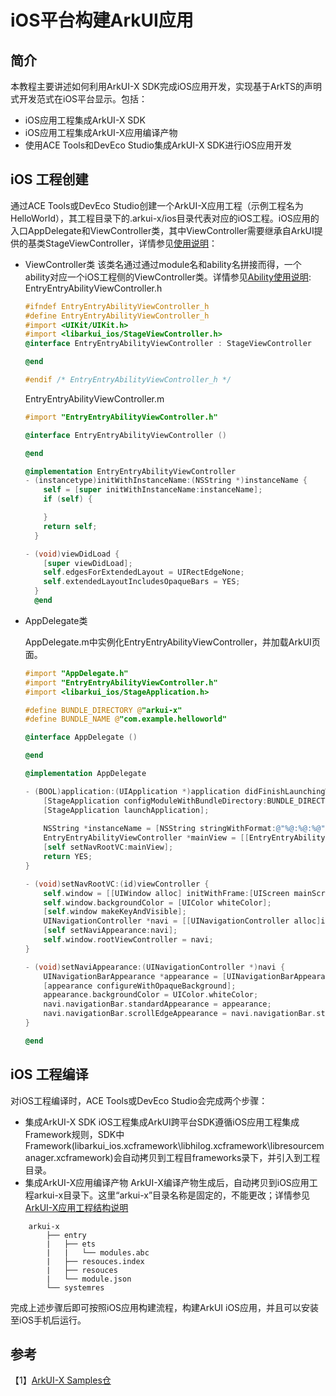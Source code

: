 # iOS平台构建ArkUI应用

## 简介

本教程主要讲述如何利用ArkUI-X SDK完成iOS应用开发，实现基于ArkTS的声明式开发范式在iOS平台显示。包括：

* iOS应用工程集成ArkUI-X SDK
* iOS应用工程集成ArkUI-X应用编译产物
* 使用ACE Tools和DevEco Studio集成ArkUI-X SDK进行iOS应用开发

## iOS 工程创建
通过ACE Tools或DevEco Studio创建一个ArkUI-X应用工程（示例工程名为HelloWorld），其工程目录下的.arkui-x/ios目录代表对应的iOS工程。iOS应用的入口AppDelegate和ViewController类，其中ViewController需要继承自ArkUI提供的基类StageViewController，详情参见[使用说明](https://gitee.com/arkui-x/docs/tree/master/zh-cn/application-dev/reference/arkui-for-ios)：
* ViewController类
  该类名通过通过module名和ability名拼接而得，一个ability对应一个iOS工程侧的ViewController类。详情参见[Ability使用说明](../quick-start/start-with-ability-on-ios.md):
  EntryEntryAbilityViewController.h 
  
    ``` objective-c
    #ifndef EntryEntryAbilityViewController_h
    #define EntryEntryAbilityViewController_h
    #import <UIKit/UIKit.h>
    #import <libarkui_ios/StageViewController.h>
    @interface EntryEntryAbilityViewController : StageViewController
  
    @end
    
    #endif /* EntryEntryAbilityViewController_h */
    ```

  EntryEntryAbilityViewController.m
    ``` objective-c
    #import "EntryEntryAbilityViewController.h"
  
    @interface EntryEntryAbilityViewController ()
  
    @end
  
    @implementation EntryEntryAbilityViewController
    - (instancetype)initWithInstanceName:(NSString *)instanceName {
        self = [super initWithInstanceName:instanceName];
        if (self) {
    
        }
        return self;
      }
    
    - (void)viewDidLoad {
        [super viewDidLoad];
        self.edgesForExtendedLayout = UIRectEdgeNone;
        self.extendedLayoutIncludesOpaqueBars = YES;
      }
      @end
  
    ```
* AppDelegate类

    AppDelegate.m中实例化EntryEntryAbilityViewController，并加载ArkUI页面。

    ```objective-c
    #import "AppDelegate.h"
    #import "EntryEntryAbilityViewController.h"
    #import <libarkui_ios/StageApplication.h>
    
    #define BUNDLE_DIRECTORY @"arkui-x"
    #define BUNDLE_NAME @"com.example.helloworld"
    
    @interface AppDelegate ()
    
    @end
    
    @implementation AppDelegate
    
    - (BOOL)application:(UIApplication *)application didFinishLaunchingWithOptions:(NSDictionary *)launchOptions {
        [StageApplication configModuleWithBundleDirectory:BUNDLE_DIRECTORY];
        [StageApplication launchApplication];
        
        NSString *instanceName = [NSString stringWithFormat:@"%@:%@:%@",BUNDLE_NAME, @"entry", @"EntryAbility"];
        EntryEntryAbilityViewController *mainView = [[EntryEntryAbilityViewController alloc] initWithInstanceName:instanceName];//instanceName为ArkUI-X应用编译产物在应用工程中存放的目录
        [self setNavRootVC:mainView];
        return YES;
    }
    
    - (void)setNavRootVC:(id)viewController {
        self.window = [[UIWindow alloc] initWithFrame:[UIScreen mainScreen].bounds];
        self.window.backgroundColor = [UIColor whiteColor];
        [self.window makeKeyAndVisible];
        UINavigationController *navi = [[UINavigationController alloc]initWithRootViewController:viewController];
        [self setNaviAppearance:navi];
        self.window.rootViewController = navi;
    }
    
    - (void)setNaviAppearance:(UINavigationController *)navi {
        UINavigationBarAppearance *appearance = [UINavigationBarAppearance new];
        [appearance configureWithOpaqueBackground];
        appearance.backgroundColor = UIColor.whiteColor;
        navi.navigationBar.standardAppearance = appearance;
        navi.navigationBar.scrollEdgeAppearance = navi.navigationBar.standardAppearance;
    }
    
    @end
    ```
    

## iOS 工程编译

对iOS工程编译时，ACE Tools或DevEco Studio会完成两个步骤：
* 集成ArkUI-X SDK
iOS工程集成ArkUI跨平台SDK遵循iOS应用工程集成Framework规则，SDK中Framework(libarkui_ios.xcframework\libhilog.xcframework\libresourcemanager.xcframework)会自动拷贝到工程目frameworks录下，并引入到工程目录。
* 集成ArkUI-X应用编译产物
ArkUI-X编译产物生成后，自动拷贝到iOS应用工程arkui-x目录下。这里“arkui-x”目录名称是固定的，不能更改；详情参见[ArkUI-X应用工程结构说明](../quick-start/package-structure-guide.md)

```
    arkui-x
        ├── entry
        |   ├── ets
        |   |   └── modules.abc
        |   ├── resouces.index
        |   ├── resouces
        |   └── module.json
        └── systemres
```
完成上述步骤后即可按照iOS应用构建流程，构建ArkUI iOS应用，并且可以安装至iOS手机后运行。


## 参考

【1】[ArkUI-X Samples仓](https://gitee.com/arkui-x/samples)

